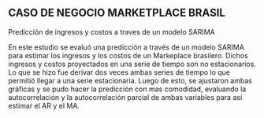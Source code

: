 ## CASO DE NEGOCIO MARKETPLACE BRASIL ##
Predicción de ingresos y costos a traves de un modelo SARIMA

En este estudio se evaluó una predicción a través de un modelo SARIMA para estimar los ingresos y los costos de un Markeplace brasilero. Dichos ingresos y costos proyectados en una serie de tiempo son no estacionarios. Lo que se hizo fue derivar dos veces ambas series de tiempo lo que permitió llegar a una serie estacionaria. Luego de esto, se ajustaron ambas gráficas y se pudo hacer la predicción con mas comodidad, evaluando la autocorrelación y la autocorrelación parcial de ambas variables para así estimar el AR y el MA.
